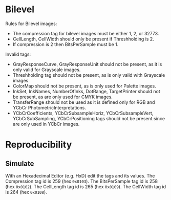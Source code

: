 # Bilevel
Rules for Bilevel images:
- The compression tag for bilevel images must be either 1, 2, or 32773.
- CellLength, CellWidth should only be present if Threshholding is 2.
- If compression is 2 then BitsPerSample must be 1.

Invalid tags:
- GrayResponseCurve, GrayResponseUnit should not be present, as it is only valid for Grayscale images.
- Threshholding tag should not be present, as is only valid with Grayscale images.
- ColorMap should not be present, as is only used for Palette images.
- InkSet, InkNames, NumberOfInks, DotRange, TargetPrinter should not be present, as are only used for CMYK images.
- TransferRange should not be used as it is defined only for RGB and YCbCr PhotometricInterpretations.
- YCbCrCoefficients, YCbCrSubsampleHoriz, YCbCrSubsampleVert, YCbCrSubSampling, YCbCrPositioning tags should not be present since are only used in YCbCr images.

# Reproducibility
## Simulate
With an Hexadecimal Editor (e.g. HxD) edit the tags and its values.
The Compression tag id is 259 (hex `0x0103`).
The BitsPerSample tag id is 258 (hex `0x0102`).
The CellLength tag id is 265 (hex `0x0109`).
The CellWidth tag id is 264 (hex `0x0108`).
